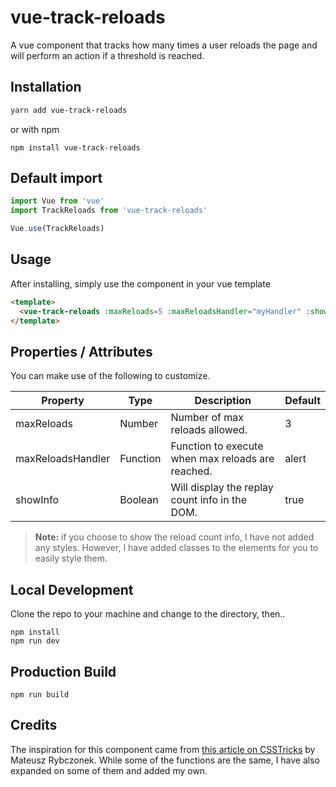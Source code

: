 # vue-track-reloads
A vue component that tracks how many times a user reloads the page and will perform an action if a threshold is reached.

## Installation
```bash
yarn add vue-track-reloads
```

or with npm

```
npm install vue-track-reloads
```

## Default import
```javascript
import Vue from 'vue'
import TrackReloads from 'vue-track-reloads'

Vue.use(TrackReloads)
```

## Usage
After installing, simply use the component in your vue template

```html
<template>
  <vue-track-reloads :maxReloads=5 :maxReloadsHandler="myHandler" :showInfo=false />
</template>
```

## Properties / Attributes
You can make use of the following to customize.

| Property | Type   | Description                         | Default |
|----------|--------|-------------------------------------|----------|
| maxReloads | Number | Number of max reloads allowed. | 3 |
| maxReloadsHandler | Function | Function to execute when max reloads are reached. | alert |
| showInfo | Boolean | Will display the replay count info in the DOM. | true |

> **Note:** if you choose to show the reload count info, I have not added any styles. However, I have added classes to the elements for you to easily style them.

## Local Development
Clone the repo to your machine and change to the directory, then..
```
npm install
npm run dev
```

## Production Build
```
npm run build
```

## Credits
The inspiration for this component came from [this article on CSSTricks](https://css-tricks.com/one-way-to-break-users-out-of-the-habit-of-reloading-too-much/) by Mateusz Rybczonek. While some of the functions are the same, I have also expanded on some of them and added my own.